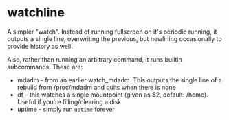 # watchline

A simpler "watch". Instead of running fullscreen on it's periodic running, it outputs a single line, overwriting the previous, but newlining occasionally to provide history as well. 

Also, rather than running an arbitrary command, it runs builtin subcommands. 
These are:
* mdadm - from an earlier watch_mdadm. This outputs the single line of a rebuild from /proc/mdadm and quits when there is none
* df - this watches a single mountpoint (given as $2, default: /home). Useful if you're filling/clearing a disk
* uptime - simply run `uptime` forever
